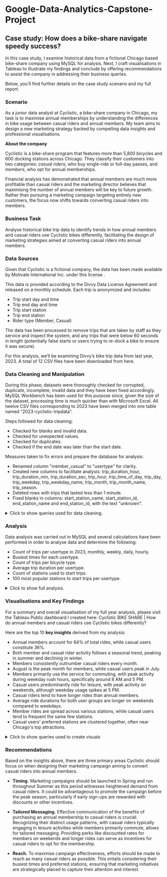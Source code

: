 # Google-Data-Analytics-Capstone-Project
## Case study: How does a bike-share navigate speedy success? 

In this case study, I examine historical data from a fictional Chicago based bike-share company using MySQL for analysis. Next, I craft visualisations in Tableau to illustrate my findings and conclude by offering recommendations to assist the company in addressing their business queries.

Below, you'll find further details on the case study scenario and my full report.

### Scenario
As a junior data analyst at Cyclistic, a bike-share company in Chicago, my task is to maximise annual memberships by understanding the differences in bike usage between casual riders and annual members. My team aims to design a new marketing strategy backed by compelling data insights and professional visualisations. 
					
**About the company**

Cyclistic is a bike-share program that features more than 5,800 bicycles and 600 docking stations across Chicago. They classify their customers into two categories: *casual riders*, who buy single-ride or full-day passes, and *members*, who opt for annual memberships.
 								
Financial analysis has demonstrated that annual members are much more profitable than casual riders and the marketing director believes that maximising the number of annual members will be key to future growth. Rather than pursuing a marketing campaign targeting entirely new customers, the focus now shifts towards converting casual riders into members.

### Business Task	
Analyse historical bike trip data to identify trends in how annual members and casual riders use Cyclistic bikes differently, facilitating the design of marketing strategies aimed at converting casual riders into annual members.

### Data Sources
Given that Cyclistic is a fictional company, the data has been made available by Motivate International Inc. under this license .

This data is provided according to the Divvy Data License Agreement and released on a monthly schedule. Each trip is anonymized and includes:
+ Trip start day and time
+ Trip end day and time
+ Trip start station
+ Trip end station
+ Rider type (Member, Casual)

The data has been processed to remove trips that are taken by staff as they service and inspect the system; and any trips that were below 60 seconds in length (potentially false starts or users trying to re-dock a bike to ensure it was secure).

For this analysis, we’ll be examining Divvy’s bike trip data from last year, 2023. A total of 12 CSV files have been downloaded from here. 

### Data Cleaning and Manipulation 
During this phase, datasets were thoroughly checked for corrupted, duplicate, incomplete, invalid data and they have been fixed accordingly.
MySQL Workbench has been used for this purpose since, given the size of the dataset, processing time is much quicker than with Microsoft Excel. All twelve CSV files corresponding to 2023 have been merged into one table named “2023-cyclistic-tripdata”.

Steps followed for data cleaning:
+ Checked for blanks and invalid data.
+ Checked for unexpected values.
+ Checked for duplicates.
+ Checked if the end date was later than the start date. 

Measures taken to fix errors and prepare the database for analysis:
+ Renamed column "member_casual" to "usertype" for clarity.
+ Created new columns to facilitate analysis: trip_duration_hour, trip_duration_min, trip_duration_sec, trip_hour, trip_time_of_day, trip_day, trip_weekday, trip_weekday_name, trip_month, trip_month_name, trip_season.
+ Deleted rows with trips that lasted less than 1 minute.
+ Fixed blanks in columns: start_station_name, start_station_id, end_station_name and end_station_id, with the text "unknown". 

<details>
  <summary>Click to show queries used for data cleaning.</summary>

```tsql
-- DATA CLEANING & MANIPULATION

-- Creating a copy of the table before editing
CREATE TABLE copy_2023_cyclistic_tripdata
SELECT *
FROM case_study_v2.`2023-cyclistic-tripdata`;


-- Renaming columns for clarity
ALTER TABLE `case_study_v2`.`2023-cyclistic-tripdata`
CHANGE COLUMN `member_casual` `usertype` TEXT NULL DEFAULT NULL,
RENAME TO  `case_study_v2`.`2023-cyclistic-tripdata`;


-- Checking for unexpected values
SELECT DISTINCT
   rideable_type,
   usertype
FROM case_study_v2.`2023-cyclistic-tripdata`;
# Result: 5 row(s) returned


-- Checking for null values
SELECT
   started_at,
   ended_at,
   ride_id
FROM case_study_v2.`2023-cyclistic-tripdata`
WHERE started_at IS NULL
   OR ended_at IS NULL
   OR ride_id IS NULL;
# Result: 0 row(s) returned


-- Checking for duplicates
SELECT
COUNT(ride_id)
FROM case_study_v2.`2023-cyclistic-tripdata`;
# Result: 6150470


SELECT
COUNT(DISTINCT ride_id)
FROM case_study_v2.`2023-cyclistic-tripdata`;
# Result: 5712887


-- Identifying duplicates
SELECT
   ride_id,
   started_at,
   ended_at,
   COUNT(*) AS duplicate_count
FROM case_study_v2.`2023-cyclistic-tripdata`
GROUP BY ride_id, started_at, ended_at
HAVING COUNT(*) > 1
LIMIT 999999;
# Result: 437583 row(s) returned


ALTER TABLE case_study_v2.`2023-cyclistic-tripdata`
ADD COLUMN ID INT AUTO_INCREMENT PRIMARY KEY;


-- Deleting duplicate rows based on ride_id
DELETE case_study_v2.`2023-cyclistic-tripdata`
FROM case_study_v2.`2023-cyclistic-tripdata`
LEFT JOIN (
   SELECT MIN(ID) AS ID
   FROM case_study_v2.`2023-cyclistic-tripdata`
   GROUP BY ride_id
) AS keep_rows ON case_study_v2.`2023-cyclistic-tripdata`.ID = keep_rows.ID
WHERE keep_rows.ID IS NULL;
# Result: 437583 row(s) affected


-- Validating there are no duplicates
SELECT
   ride_id,
   started_at,
   ended_at,
   COUNT(*) AS duplicate_count
FROM case_study_v2.`2023-cyclistic-tripdata`
GROUP BY ride_id, started_at, ended_at
HAVING COUNT(*) > 1
LIMIT 999999;
# Result: 0 row(s) returned


-- Creating new columns to facilitate analysis


ALTER TABLE case_study_v2.`2023-cyclistic-tripdata` -- Calculating trip duration
ADD COLUMN trip_duration_hour INT,
ADD COLUMN trip_duration_min INT,
ADD COLUMN trip_duration_sec INT;


UPDATE case_study_v2.`2023-cyclistic-tripdata`
SET trip_duration_hour = TIMESTAMPDIFF(HOUR,started_at, ended_at),
   trip_duration_min = TIMESTAMPDIFF(MINUTE,started_at, ended_at),
   trip_duration_sec = TIMESTAMPDIFF(SECOND,started_at, ended_at);
# 5712887 row(s) affected Rows matched: 5712887  Changed: 5712887  Warnings: 0


ALTER TABLE case_study_v2.`2023-cyclistic-tripdata` -- Extracting the hour, time of day, day, weekday, month, year from started_at
ADD COLUMN trip_hour INT,
ADD COLUMN trip_time_of_day TEXT,
ADD COLUMN trip_day INT,
ADD COLUMN trip_weekday INT,
ADD COLUMN trip_weekday_name TEXT,
ADD COLUMN trip_month INT,
ADD COLUMN trip_month_name TEXT,
ADD COLUMN trip_season TEXT;


UPDATE case_study_v2.`2023-cyclistic-tripdata`
SET trip_hour = HOUR(started_at),
   trip_time_of_day = CASE
   WHEN HOUR(started_at) BETWEEN 6 and 11 THEN "Morning"
   WHEN HOUR(started_at) BETWEEN 12 and 16 THEN "Afternoon"
   WHEN HOUR(started_at) BETWEEN 17 and 20 THEN "Evening"
   ELSE "Night"
   END,
   trip_day = DAY(started_at),
   trip_weekday = WEEKDAY(started_at), -- 0 for Monday
   trip_weekday_name = DAYNAME(started_at),
   trip_month = MONTH(started_at),
   trip_month_name = MONTHNAME(started_at),
   trip_season = CASE
   WHEN started_at BETWEEN '2023-03-21 00:00:00' AND '2023-06-20 23:59:59' THEN "Spring"
   WHEN started_at BETWEEN '2023-06-21 00:00:00' AND '2023-09-20 23:59:59' THEN "Summer"
   WHEN started_at BETWEEN '2023-09-21 00:00:00' AND '2023-12-20 23:59:59' THEN "Autumn"
   ELSE "Winter"
   END;
# 5712887 row(s) affected Rows matched: 5712887  Changed: 5712887  Warnings: 0


-- Replacing empty cells with the text "unknown" on those cases where station name or station id are missing.
SELECT
COUNT(ID)
FROM case_study_v2.`2023-cyclistic-tripdata`
WHERE start_station_name = "" OR start_station_id = "";
# Result: 875848


UPDATE case_study_v2.`2023-cyclistic-tripdata`
SET start_station_name = "unknown"
WHERE start_station_name = "";
# Result: 875716 row(s) affected Rows matched: 875716  Changed: 875716  Warnings: 0


UPDATE case_study_v2.`2023-cyclistic-tripdata`
SET start_station_id = "unknown"
WHERE start_station_id = "";
# Result: 875848 row(s) affected Rows matched: 875848  Changed: 875848  Warnings: 0


SELECT
COUNT(ID)
FROM case_study_v2.`2023-cyclistic-tripdata`
WHERE end_station_name = "" OR end_station_id = "";
# Result: 922469


UPDATE case_study_v2.`2023-cyclistic-tripdata`
SET end_station_name = "unknown"
WHERE end_station_name = "";
# Result: 922328 row(s) affected Rows matched: 922328  Changed: 922328  Warnings: 0


UPDATE case_study_v2.`2023-cyclistic-tripdata`
SET end_station_id = "unknown"
WHERE end_station_id = "";
# Result: 922469 row(s) affected Rows matched: 922469  Changed: 922469  Warnings: 0


-- Deleting rows with trips that lasted less than 1 minute
SELECT
COUNT(ID)
FROM case_study_v2.`2023-cyclistic-tripdata`
WHERE trip_duration_min < 1;
# Result: 149614


DELETE FROM case_study_v2.`2023-cyclistic-tripdata`
WHERE trip_duration_min < 1;
# Result: 149614 row(s) affected


-- Checking if end dates are later than start dates
SELECT
*
FROM case_study_v2.`2023-cyclistic-tripdata`
WHERE ended_at <= started_at;
# Result: 0 row(s) returned
```
</details>

### Analysis
Data analysis was carried out in MySQL and several calculations have been performed in order to analyse data and determine the following: 
+ Count of trips per usertype in 2023, monthly, weekly, daily, hourly.
+ Busiest times for each usertype.
+ Count of trips per bicycle type.
+ Average trip duration per usertype.
+ Count of stations used to start trips.
+ 100 most popular stations to start trips per usertype.
  
<details>
  <summary>Click to show full analysis.</summary>

**Insight**

![total trips count](Images/01_total_trips_count.jpeg)

<details>
<summary>Show SQL query</summary>
	
```tsql
-- Calculating the total number of trips in 2023 per usertype
SELECT 
	total_trips,
    total_member_trips,
	total_casual_trips,
	ROUND(total_member_trips/total_trips,2)*100 AS member_percentage,
	ROUND(total_casual_trips/total_trips,2)*100 AS casual_percentage
FROM 
	(
	SELECT
		COUNT(ID) AS total_trips,
        SUM(CASE WHEN usertype = 'member' THEN 1 ELSE 0 END) AS total_member_trips,
        SUM(CASE WHEN usertype = 'casual' THEN 1 ELSE 0 END) AS total_casual_trips
	FROM case_study_v2.`2023-cyclistic-tripdata`) AS trip_count_per_usertype;
```
</details>

**Insight**
![trip count by month](Images/02_month_trip_count.jpg)

<details>
<summary>Show SQL query</summary>
	
```tsql
-- Calculating the total number of trips per usertype per month
SELECT 
	trip_month_name,
    total_trips,
    total_member_trips,
	total_casual_trips
FROM 
	(
	SELECT
		trip_month_name,
		COUNT(ID) AS total_trips,
        SUM(CASE WHEN usertype = 'member' THEN 1 ELSE 0 END) AS total_member_trips,
        SUM(CASE WHEN usertype = 'casual' THEN 1 ELSE 0 END) AS total_casual_trips
	FROM case_study_v2.`2023-cyclistic-tripdata` 
    GROUP BY trip_month_name) AS trip_count_per_usertype
GROUP BY trip_month_name
ORDER BY total_trips DESC;

```
</details>

**Insight**
![trip count by weekday](Images/03_weekday_trip_count.jpeg)

<details>
<summary>Show SQL query</summary>
	
```tsql
-- Calculating the total number of trips per usertype per weekday
SELECT 
	trip_weekday_name,
    total_trips,
    total_member_trips,
	total_casual_trips
FROM 
	(
	SELECT
		trip_weekday_name,
		COUNT(ID) AS total_trips,
        SUM(CASE WHEN usertype = 'member' THEN 1 ELSE 0 END) AS total_member_trips,
        SUM(CASE WHEN usertype = 'casual' THEN 1 ELSE 0 END) AS total_casual_trips
	FROM case_study_v2.`2023-cyclistic-tripdata` 
    GROUP BY trip_weekday_name) AS trip_count_per_usertype
GROUP BY trip_weekday_name
ORDER BY total_trips DESC;
```
</details>

**Insight**
![trip count by time of day](Images/04_time_of_day_trip_count.jpeg)

<details>
<summary>Show SQL query</summary>
	
```tsql
-- Calculating the total number of trips per usertype per time of day
SELECT 
	trip_time_of_day,
    total_trips,
    total_member_trips,
	total_casual_trips
FROM 
	(
	SELECT
		trip_time_of_day,
		COUNT(ID) AS total_trips,
        SUM(CASE WHEN usertype = 'member' THEN 1 ELSE 0 END) AS total_member_trips,
        SUM(CASE WHEN usertype = 'casual' THEN 1 ELSE 0 END) AS total_casual_trips
	FROM case_study_v2.`2023-cyclistic-tripdata` 
    GROUP BY trip_time_of_day) AS trip_count_per_usertype
GROUP BY trip_time_of_day
ORDER BY total_trips DESC;
```
</details>

**Insight**
![trip count by hour](Images/05_hour_trip_count.jpeg)

<details>
<summary>Show SQL query</summary>
	
```tsql
-- Calculating the total number of trips per usertype per hour
SELECT 
	trip_hour,
    total_trips,
    total_member_trips,
	total_casual_trips
FROM 
	(
	SELECT
		trip_hour,
		COUNT(ID) AS total_trips,
        SUM(CASE WHEN usertype = 'member' THEN 1 ELSE 0 END) AS total_member_trips,
        SUM(CASE WHEN usertype = 'casual' THEN 1 ELSE 0 END) AS total_casual_trips
	FROM case_study_v2.`2023-cyclistic-tripdata` 
    GROUP BY trip_hour) AS trip_count_per_usertype
GROUP BY trip_hour
ORDER BY total_trips DESC
LIMIT 10;
```
</details>

**Insight**
![members' busiest times](Images/06_member_busiest_times.jpeg)

![casuals' busiest times](Images/07_casual_busiest_times.jpeg)

<details>
<summary>Show SQL query</summary>
	
```tsql
-- Calculating the busiest times for Members
SELECT 
    member AS usertype,
    busiest_month.trip_month_name AS busiest_month,
    busiest_day.trip_weekday_name AS busiest_day,
    busiest_time.trip_time_of_day AS busiest_time,
    busiest_hour.trip_hour AS busiest_hour
FROM
    (SELECT 
        trip_month_name,
        COUNT(*) AS total_trips
    FROM case_study_v2.`2023-cyclistic-tripdata`
	WHERE usertype = "member"
    GROUP BY trip_month_name
    ORDER BY total_trips DESC
    LIMIT 1) AS busiest_month
    
JOIN
    (SELECT 
        trip_weekday_name,
        COUNT(*) AS total_trips
    FROM case_study_v2.`2023-cyclistic-tripdata`
	WHERE usertype = "member"
    GROUP BY trip_weekday_name
    ORDER BY total_trips DESC
    LIMIT 1) AS busiest_day

JOIN
    (SELECT 
        trip_time_of_day,
        COUNT(*) AS total_trips
    FROM case_study_v2.`2023-cyclistic-tripdata`
	WHERE usertype = "member"
    GROUP BY trip_time_of_day
    ORDER BY total_trips DESC
    LIMIT 1) AS busiest_time
    
    JOIN
    (SELECT 
        trip_hour,
        COUNT(*) AS total_trips
    FROM case_study_v2.`2023-cyclistic-tripdata`
	WHERE usertype = "member"
    GROUP BY trip_hour
    ORDER BY total_trips DESC
    LIMIT 1) AS busiest_hour;

-- Calculating the busiest times for Casuals
SELECT 
    casual AS usertype,
    busiest_month.trip_month_name AS busiest_month,
    busiest_day.trip_weekday_name AS busiest_day,
    busiest_time.trip_time_of_day AS busiest_time,
    busiest_hour.trip_hour AS busiest_hour
FROM
    (SELECT 
        trip_month_name,
        COUNT(*) AS total_trips
    FROM case_study_v2.`2023-cyclistic-tripdata`
	WHERE usertype = "casual"
    GROUP BY trip_month_name
    ORDER BY total_trips DESC
    LIMIT 1) AS busiest_month
    
JOIN
    (SELECT 
        trip_weekday_name,
        COUNT(*) AS total_trips
    FROM case_study_v2.`2023-cyclistic-tripdata`
	WHERE usertype = "casual"
    GROUP BY trip_weekday_name
    ORDER BY total_trips DESC
    LIMIT 1) AS busiest_day

JOIN
    (SELECT 
        trip_time_of_day,
        COUNT(*) AS total_trips
    FROM case_study_v2.`2023-cyclistic-tripdata`
	WHERE usertype = "casual"
    GROUP BY trip_time_of_day
    ORDER BY total_trips DESC
    LIMIT 1) AS busiest_time
    
    JOIN
    (SELECT 
        trip_hour,
        COUNT(*) AS total_trips
    FROM case_study_v2.`2023-cyclistic-tripdata`
	WHERE usertype = "casual"
    GROUP BY trip_hour
    ORDER BY total_trips DESC
    LIMIT 1) AS busiest_hour;
```
</details>

**Insight**
![trip count by rideable type](Images/08_rideable_type_trip_count.jpeg)

<details>
<summary>Show SQL query</summary>
	
```tsql
-- Calculating the total number of trips per usertype per type of bike
SELECT
	usertype,
	rideable_type,
	COUNT(ID) AS total_trips
FROM case_study_v2.`2023-cyclistic-tripdata`
GROUP BY usertype, rideable_type
ORDER BY total_trips DESC;
```
</details>

**Insight**
![average trip duration](Images/09_avg_trip_duration.jpeg)

<details>
<summary>Show SQL query</summary>
	
```tsql
-- Calculating the average trip duration in 2023
SELECT
	(SELECT
	ROUND(AVG(trip_duration_min)) 
	FROM case_study_v2.`2023-cyclistic-tripdata`) AS avg_overall_trip_duration_min,
	(SELECT
	ROUND(AVG(trip_duration_min)) 
	FROM case_study_v2.`2023-cyclistic-tripdata` 
	WHERE usertype = "member") AS avg_member_trip_duration_min,
	(SELECT
	ROUND(AVG(trip_duration_min)) 
	FROM case_study_v2.`2023-cyclistic-tripdata` 
	WHERE usertype = "casual") AS avg_casual_trip_duration_min;
```
</details>

**Insight**
![member vs casual avg trip duration by month](Images/10_member_vs_casual_month_avg_trip_duration.jpeg)

<details>
<summary>Show SQL query</summary>
	
```tsql
-- Checking if the difference between usertypes is due to trip peaks in particular months
SELECT
	usertype,
	trip_month_name,
	ROUND(AVG(trip_duration_min)) AS avg_trip_duration_min
FROM case_study_v2.`2023-cyclistic-tripdata`
WHERE usertype = "member"
GROUP BY usertype, trip_month_name;

SELECT
	usertype,
	trip_month_name,
	ROUND(AVG(trip_duration_min)) AS avg_trip_duration_min
FROM case_study_v2.`2023-cyclistic-tripdata`
WHERE usertype = "casual"
GROUP BY usertype, trip_month_name;

```
</details>

**Insight**
![member vs casual avg trip duration by weekday](Images/11_member_vs_casual_weekday_avg_trip_duration.jpeg)

<details>
<summary>Show SQL query</summary>
```tsql
-- Checking if the difference between usertypes is due to trip peaks in particular days of the week
SELECT
	usertype,
	trip_weekday_name,
	ROUND(AVG(trip_duration_min)) AS avg_trip_duration_min
FROM case_study_v2.`2023-cyclistic-tripdata`
WHERE usertype = "member"
GROUP BY usertype, trip_weekday_name
ORDER BY avg_trip_duration_min DESC;

SELECT
	usertype,
	trip_weekday_name,
	ROUND(AVG(trip_duration_min)) AS avg_trip_duration_min
FROM case_study_v2.`2023-cyclistic-tripdata`
WHERE usertype = "casual"
GROUP BY usertype, trip_weekday_name
ORDER BY avg_trip_duration_min DESC;

```
</details>

**Insight**
![outliers count for avg trip duration](Images/12_outliers_avg_trip_duration.jpeg)

<details>
<summary>Show SQL query</summary>
```tsql
-- bla bla bla
```
</details>

**Insight**
![](Images/.jpeg)

<details>
<summary>Show SQL query</summary>
```tsql
-- bla bla bla
```
</details>

</details>

### Visualisations and Key Findings
For a summary and overall visualisation of my full year analysis, please visit the Tableau Public dashboard I created here: Cyclistic BIKE SHARE | How do annual members and casual riders use Cyclistic bikes differently?

Here are the top 10 **key insights** derived from my analysis:
+ Annual members account for 64% of total rides, while casual users constitute 36%.
+ Both member and casual rider activity follows a seasonal trend, peaking in summer and declining in winter.
+ Members consistently outnumber casual riders every month.
+ August is the peak month for members, while casual users peak in July.
+ Members primarily use the service for commuting, with peak activity during weekday rush hours, specifically around 8 AM and 5 PM.
+ Casual users predominantly ride for leisure, with peak activity on weekends, although weekday usage spikes at 5 PM.
+ Casual riders tend to have longer rides than annual members.
+ Average ride durations for both user groups are longer on weekends compared to weekdays.
+ Member rides are spread across various stations, while casual users tend to frequent the same few stations.
+ Casual users' preferred stations are clustered together, often near Chicago's top attractions.

<details>
  <summary>Click to show queries used to create visuals</summary>

```tsql

-- Creating views to store data for later visualisations

-- Total number of trips in 2023
SELECT
   COUNT(ID) AS number_of_trips,
   SUM(CASE WHEN usertype = 'member' THEN 1 ELSE 0 END) AS total_member_trips,
   SUM(CASE WHEN usertype = 'casual' THEN 1 ELSE 0 END) AS total_casual_trips
FROM case_study_v2.`2023-cyclistic-tripdata`;


-- Total number of trips per month
SELECT
   usertype,
   trip_month_name,
   trip_season,
   COUNT(ID) AS number_of_trips
FROM case_study_v2.`2023-cyclistic-tripdata`
GROUP BY usertype, trip_month_name, trip_season;


-- Total number of trips per day
SELECT
   usertype,
   trip_weekday_name,
   trip_time_of_day,
   trip_hour,
   COUNT(ID) AS number_of_trips
FROM case_study_v2.`2023-cyclistic-tripdata`
GROUP BY usertype, trip_weekday_name, trip_time_of_day, trip_hour;


-- Average trip duration in 2023 per usertype
SELECT
   usertype,
   ROUND(AVG(trip_duration_min)) AS avg_trip_duration_min
FROM case_study_v2.`2023-cyclistic-tripdata`
GROUP BY usertype;


-- Trip duration per usertype grouped in time intervals
SELECT
   usertype,
   COUNT(ID) AS number_of_trips,
   ROUND((COUNT(ID) / (SELECT COUNT(*) FROM case_study_v2.`2023-cyclistic-tripdata`)) * 100, 2) AS percentage,
   CASE
       WHEN trip_duration_min <= 15 THEN '00:15'
       WHEN trip_duration_min BETWEEN 15 AND 30 THEN '00:30'
       WHEN trip_duration_min BETWEEN 31 AND 45 THEN '00:45'
       WHEN trip_duration_hour = 1 THEN '01:00'
       WHEN trip_duration_hour = 2 THEN '02:00'
       ELSE '> 2:00'
   END AS trip_duration_behaviour
FROM
   case_study_v2.`2023-cyclistic-tripdata`
GROUP BY
   trip_duration_behaviour, usertype
ORDER BY
   trip_duration_behaviour;


-- Busiest times per usertype
-- Members:
SELECT
   busiest_month.trip_month_name AS busiest_month,
   busiest_day.trip_weekday_name AS busiest_day,
   busiest_time.trip_time_of_day AS busiest_time
FROM
   (SELECT
       trip_month_name,
       COUNT(*) AS total_trips
   FROM
       case_study_v2.`2023-cyclistic-tripdata`
   WHERE usertype = "member"
   GROUP BY
       trip_month_name
   ORDER BY
       total_trips DESC
   LIMIT 1) AS busiest_month
  
JOIN
   (SELECT
       trip_weekday_name,
       COUNT(*) AS total_trips
   FROM
       case_study_v2.`2023-cyclistic-tripdata`
   WHERE usertype = "member"
   GROUP BY
       trip_weekday_name
   ORDER BY
       total_trips DESC
   LIMIT 1) AS busiest_day


JOIN
   (SELECT
       trip_time_of_day,
       COUNT(*) AS total_trips
   FROM
       case_study_v2.`2023-cyclistic-tripdata`
   WHERE usertype = "member"
   GROUP BY
       trip_time_of_day
   ORDER BY
       total_trips DESC
   LIMIT 1) AS busiest_time;


-- Casuals:
SELECT
   busiest_month.trip_month_name AS busiest_month,
   busiest_day.trip_weekday_name AS busiest_day,
   busiest_time.trip_time_of_day AS busiest_time
FROM
   (SELECT
       trip_month_name,
       COUNT(*) AS total_trips
   FROM
       case_study_v2.`2023-cyclistic-tripdata`
   WHERE usertype = "casual"
   GROUP BY
       trip_month_name
   ORDER BY
       total_trips DESC
   LIMIT 1) AS busiest_month
  
JOIN
   (SELECT
       trip_weekday_name,
       COUNT(*) AS total_trips
   FROM
       case_study_v2.`2023-cyclistic-tripdata`
   WHERE usertype = "casual"
   GROUP BY
       trip_weekday_name
   ORDER BY
       total_trips DESC
   LIMIT 1) AS busiest_day


JOIN
   (SELECT
       trip_time_of_day,
       COUNT(*) AS total_trips
   FROM
       case_study_v2.`2023-cyclistic-tripdata`
   WHERE usertype = "casual"
   GROUP BY
       trip_time_of_day
   ORDER BY
       total_trips DESC
   LIMIT 1) AS busiest_time;


-- Top 100 Stations to start trips
SELECT
   DISTINCT start_station_name,
   SUM(CASE WHEN trip_id = trip_id AND start_station_name = start_station_name THEN 1 ELSE 0 END) AS total_trips,
   SUM(CASE WHEN usertype = 'member' AND start_station_name = start_station_name THEN 1 ELSE 0 END) AS member_trips,
   SUM(CASE WHEN usertype = 'casual' AND start_station_name = start_station_name THEN 1 ELSE 0 END) AS casual_trips,
   start_lat,
   start_lng
FROM case_study_v2.`2023-cyclistic-tripdata`
WHERE start_station_name <> "unknown"
GROUP BY start_station_name, start_lat, start_lng
ORDER BY total_trips DESC
LIMIT 100;
```
</details>


### Recommendations
Based on the insights above, there are three primary areas Cyclistic should focus on when designing their marketing campaign aiming to convert casual riders into annual members. 

+ **Timing.**
  Marketing campaigns should be launched in Spring and run throughout Summer as this period witnesses heightened demand from casual riders.
  It could be advantageous to promote the campaign before the peak season, particularly if early sign-ups are rewarded with discounts or other incentives.

+ **Tailored Messaging.**
  Effective communication of the benefits of purchasing an annual membership to casual riders is crucial. Recognizing their distinct usage patterns, with casual riders typically engaging in leisure activities while members primarily commute, allows for tailored messaging. 
  Providing perks like discounted rates for members on weekends and longer rides can serve as incentives for casual riders to opt for the membership.

+ **Reach.**
  To maximise campaign effectiveness, efforts should be made to reach as many casual riders as possible. This entails considering their busiest times and preferred stations, ensuring that marketing initiatives are strategically placed to capture their attention and interest.


